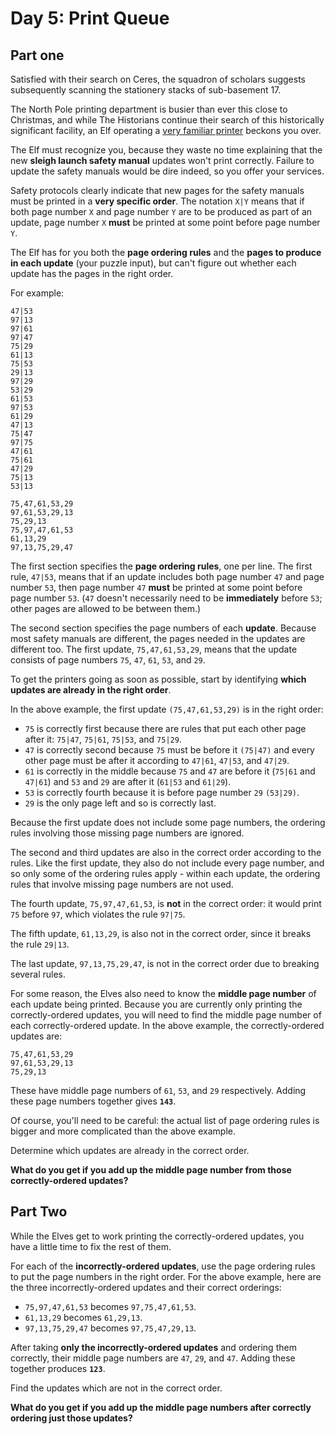 # Day 5: Print Queue

## Part one

Satisfied with their search on Ceres, 
the squadron of scholars suggests subsequently scanning the stationery stacks of sub-basement 17.

The North Pole printing department is busier than ever this close to Christmas, 
and while The Historians continue their search of this historically significant facility, 
an Elf operating a [very familiar printer](https://adventofcode.com/2017/day/1) beckons you over.

The Elf must recognize you, 
because they waste no time explaining that the new **sleigh launch safety manual** updates won't print correctly. 
Failure to update the safety manuals would be dire indeed, so you offer your services.

Safety protocols clearly indicate that new pages 
for the safety manuals must be printed in a **very specific order**. 
The notation `X|Y` means that if both page number `X` 
and page number `Y` are to be produced as part of an update, 
page number `X` **must** be printed at some point before page number `Y`.

The Elf has for you both the **page ordering rules** 
and the **pages to produce in each update** (your puzzle input), 
but can't figure out whether each update has the pages in the right order.

For example:

````
47|53
97|13
97|61
97|47
75|29
61|13
75|53
29|13
97|29
53|29
61|53
97|53
61|29
47|13
75|47
97|75
47|61
75|61
47|29
75|13
53|13
````

````
75,47,61,53,29
97,61,53,29,13
75,29,13
75,97,47,61,53
61,13,29
97,13,75,29,47
````

The first section specifies the **page ordering rules**, one per line. 
The first rule, `47|53`, means that if an update includes both page number `47` and page number `53`, 
then page number `47` **must** be printed at some point before page number `53`. 
(`47` doesn't necessarily need to be **immediately** before `53`; 
other pages are allowed to be between them.)

The second section specifies the page numbers of each **update**. 
Because most safety manuals are different, 
the pages needed in the updates are different too. 
The first update, `75,47,61,53,29`, 
means that the update consists of page numbers `75`, `47`, `61`, `53`, and `29`.

To get the printers going as soon as possible, 
start by identifying **which updates are already in the right order**.

In the above example, the first update `(75,47,61,53,29)` is in the right order:

- `75` is correctly first because there are rules that put each other page after it: `75|47`, `75|61`, `75|53`, and `75|29`.
- `47` is correctly second because `75` must be before it `(75|47)` and every other page must be after it according to `47|61`, `47|53`, and `47|29`.
- `61` is correctly in the middle because `75` and `47` are before it (`75|61` and `47|61`) and `53` and `29` are after it (`61|53` and `61|29`).
- `53` is correctly fourth because it is before page number `29` `(53|29)`.
- `29` is the only page left and so is correctly last.

Because the first update does not include some page numbers, 
the ordering rules involving those missing page numbers are ignored.

The second and third updates are also in the correct order according to the rules. 
Like the first update, they also do not include every page number, 
and so only some of the ordering rules apply - within each update, 
the ordering rules that involve missing page numbers are not used.

The fourth update, `75,97,47,61,53`, is **not** in the correct order: 
it would print `75` before `97`, which violates the rule `97|75`.

The fifth update, `61,13,29`, is also not in the correct order, since it breaks the rule `29|13`.

The last update, `97,13,75,29,47`, is not in the correct order due to breaking several rules.

For some reason, the Elves also need to know the **middle page number** of each update being printed. 
Because you are currently only printing the correctly-ordered updates, 
you will need to find the middle page number of each correctly-ordered update. 
In the above example, the correctly-ordered updates are:

````
75,47,61,53,29
97,61,53,29,13
75,29,13
````

These have middle page numbers of `61`, `53`, and `29` respectively. 
Adding these page numbers together gives **`143`**.

Of course, you'll need to be careful: 
the actual list of page ordering rules is bigger and more complicated than the above example.

Determine which updates are already in the correct order. 

**What do you get if you add up the middle page number from those correctly-ordered updates?**

## Part Two

While the Elves get to work printing the correctly-ordered updates, 
you have a little time to fix the rest of them.

For each of the **incorrectly-ordered updates**, 
use the page ordering rules to put the page numbers in the right order. 
For the above example, here are the three incorrectly-ordered updates and their correct orderings:

- `75,97,47,61,53` becomes `97,75,47,61,53`.
- `61,13,29` becomes `61,29,13`.
- `97,13,75,29,47` becomes `97,75,47,29,13`.

After taking **only the incorrectly-ordered updates** and ordering them correctly, 
their middle page numbers are `47`, `29`, and `47`. Adding these together produces **`123`**.

Find the updates which are not in the correct order. 

**What do you get if you add up the middle page numbers after correctly ordering just those updates?**
